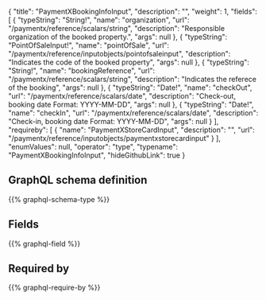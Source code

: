 {
  "title": "PaymentXBookingInfoInput",
  "description": "",
  "weight": 1,
  "fields": [
    {
      "typeString": "String!",
      "name": "organization",
      "url": "/paymentx/reference/scalars/string",
      "description": "Responsible organization of the booked property.",
      "args": null
    },
    {
      "typeString": "PointOfSaleInput!",
      "name": "pointOfSale",
      "url": "/paymentx/reference/inputobjects/pointofsaleinput",
      "description": "Indicates the code of the booked property",
      "args": null
    },
    {
      "typeString": "String!",
      "name": "bookingReference",
      "url": "/paymentx/reference/scalars/string",
      "description": "Indicates the referece of the booking",
      "args": null
    },
    {
      "typeString": "Date!",
      "name": "checkOut",
      "url": "/paymentx/reference/scalars/date",
      "description": "Check-out, booking date Format: YYYY-MM-DD",
      "args": null
    },
    {
      "typeString": "Date!",
      "name": "checkIn",
      "url": "/paymentx/reference/scalars/date",
      "description": "Check-in, booking date Format: YYYY-MM-DD",
      "args": null
    }
  ],
  "requireby": [
    {
      "name": "PaymentXStoreCardInput",
      "description": "",
      "url": "/paymentx/reference/inputobjects/paymentxstorecardinput"
    }
  ],
  "enumValues": null,
  "operator": "type",
  "typename": "PaymentXBookingInfoInput",
  "hideGithubLink": true
}
## GraphQL schema definition

{{% graphql-schema-type %}}

## Fields

{{% graphql-field %}}

## Required by

{{% graphql-require-by %}}
